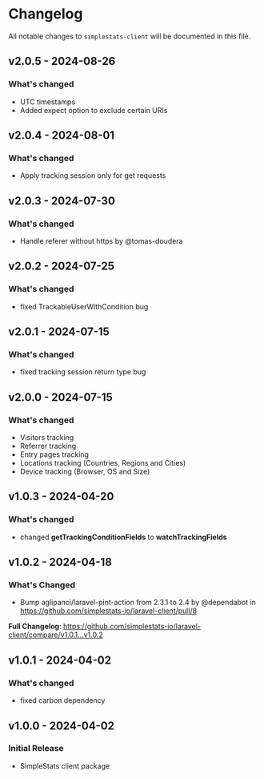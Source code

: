 # Changelog

All notable changes to `simplestats-client` will be documented in this file.

## v2.0.5 - 2024-08-26

### What's changed

* UTC timestamps
* Added expect option to exclude certain URIs

## v2.0.4 - 2024-08-01

### What's changed

* Apply tracking session only for get requests

## v2.0.3 - 2024-07-30

### What's changed

* Handle referer without https by @tomas-doudera

## v2.0.2 - 2024-07-25

### What's changed

* fixed TrackableUserWithCondition bug

## v2.0.1 - 2024-07-15

### What's changed

* fixed tracking session return type bug

## v2.0.0 - 2024-07-15

### What's changed

* Visitors tracking
* Referrer tracking
* Entry pages tracking
* Locations tracking (Countries, Regions and Cities)
* Device tracking (Browser, OS and Size)

## v1.0.3 - 2024-04-20

### What's changed

* changed **getTrackingConditionFields** to **watchTrackingFields**

## v1.0.2 - 2024-04-18

### What's Changed

* Bump aglipanci/laravel-pint-action from 2.3.1 to 2.4 by @dependabot in https://github.com/simplestats-io/laravel-client/pull/8

**Full Changelog**: https://github.com/simplestats-io/laravel-client/compare/v1.0.1...v1.0.2

## v1.0.1 - 2024-04-02

### What's changed

* fixed carbon dependency

## v1.0.0 - 2024-04-02

### Initial Release

* SimpleStats client package
